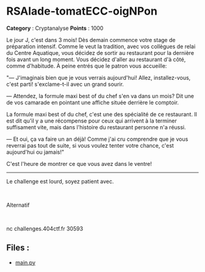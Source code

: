 # RSAlade-tomatECC-oigNPon

**Category** : Cryptanalyse
**Points** : 1000

Le jour J, c'est dans 3 mois! Dès demain commence votre stage de préparation intensif. Comme le veut la tradition, avec vos collègues de relai du Centre Aquatique,  vous décidez de sortir au restaurant pour la dernière fois avant un long moment. Vous décidez d'aller au restaurant d'à côté, comme d'habitude. À peine entrés que le patron vous accueille:

"— J'imaginais bien que je vous verrais aujourd'hui! Allez, installez-vous, c'est parti! s'exclame-t-il avec un grand sourir.

— Attendez, la formule maxi best of du chef s'en va dans un mois? Dit une de vos camarade en pointant une affiche située derrière le comptoir.

 La formule maxi best of du chef, c'est une des spécialité de ce restaurant. Il est dit qu'il y a une récompense pour ceux qui arrivent à la terminer suffisament vite, mais dans l'histoire du restaurant personne n'a réussi.
 
 — Et oui, ça va faire un an déjà! Comme j'ai cru comprendre que je vous reverrai pas tout de suite, si vous voulez tenter votre chance, c'est aujourd'hui ou jamais!"

C'est l'heure de montrer ce que vous avez dans le ventre!

***

Le challenge est lourd, soyez patient avec.

<p class="space">&nbsp;</p>

<div class="author">Alternatif</div>

<p class="space">&nbsp;</p>
 


nc challenges.404ctf.fr 30593

## Files : 
 - [main.py](./main.py)


